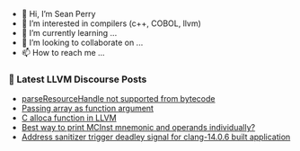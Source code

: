 - 👋 Hi, I’m Sean Perry
- 👀 I’m interested in compilers (c++, COBOL, llvm)
- 🌱 I’m currently learning ...
- 💞️ I’m looking to collaborate on ...
- 📫 How to reach me ...

<!---
s66perry/s66perry is a ✨ special ✨ repository because its `README.md` (this file) appears on your GitHub profile.
You can click the Preview link to take a look at your changes.
--->
### 📕 Latest LLVM Discourse Posts

<!-- DISCOURSE-LLVM:START -->
- [parseResourceHandle not supported from bytecode](https://discourse.llvm.org/t/parseresourcehandle-not-supported-from-bytecode/72602#post_1)
- [Passing array as function argument](https://discourse.llvm.org/t/passing-array-as-function-argument/72544#post_4)
- [C alloca function in LLVM](https://discourse.llvm.org/t/c-alloca-function-in-llvm/72601#post_1)
- [Best way to print MCInst mnemonic and operands individually?](https://discourse.llvm.org/t/best-way-to-print-mcinst-mnemonic-and-operands-individually/72600#post_1)
- [Address sanitizer trigger deadley signal for clang-14.0.6 built application](https://discourse.llvm.org/t/address-sanitizer-trigger-deadley-signal-for-clang-14-0-6-built-application/72577#post_2)
<!-- DISCOURSE-LLVM:END -->
